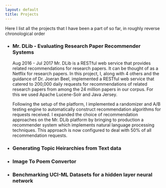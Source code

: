 ```yaml
---
layout: default
title: Projects 
---
```


Here I list all the projects that I have been a part of so far, in roughly reverse chronological order


* ### Mr. DLib - Evaluating Research Paper Recommender Systems
	Aug 2016 - Jul 2017
	Mr. DLib is a RESTful web service that provides related recommendations for research papers. It can be thought of as a Netflix for research papers. In this project, I, along with 4 others and the guidance of Dr. Joeran Beel, implemented a RESTful web service that catered to 200,000 daily requests for recommendations of related research papers from among the 24 million papers in our corpus. For this we used Apache Lucene-Solr and Java Jersey.  
	
	Following the setup of the platform, I implemented a randomizer and A/B testing engine to automatically construct recommendation algorithms for requests received. I expanded the choice of recommendation approaches on the Mr. DLib platform by bringing to production a recommender system which implements natural language processing techniques. This approach is now configured to deal with 50% of all recommendation requests.
* ### Generating Topic Heirarchies from Text data
* ### Image To Poem Convertor
* ### Benchmarking UCI-ML Datasets for a hidden layer neural network
